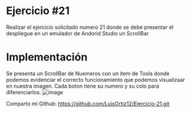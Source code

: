 # Ejercicio #21
Realizar el ejercicio solicitado numero 21 donde se debe presentar el despliegue en un emulador de Andorid Studio un ScrollBar
# Implementación
Se presenta un ScrollBar de Nuemeros con un item de Tools donde podemos evidenciar el correcto funcionamiento que podemos visualizaar en nuestra imagen. Cada boton tiene su numero y su colo para diferenciarlos.
![image](https://user-images.githubusercontent.com/75078028/221086032-9d5c7ed2-550b-4e02-8ac3-ae1d878fd463.png)

Comparto mi Github: https://github.com/LuisOrtiz12/Ejercicio-21.git


